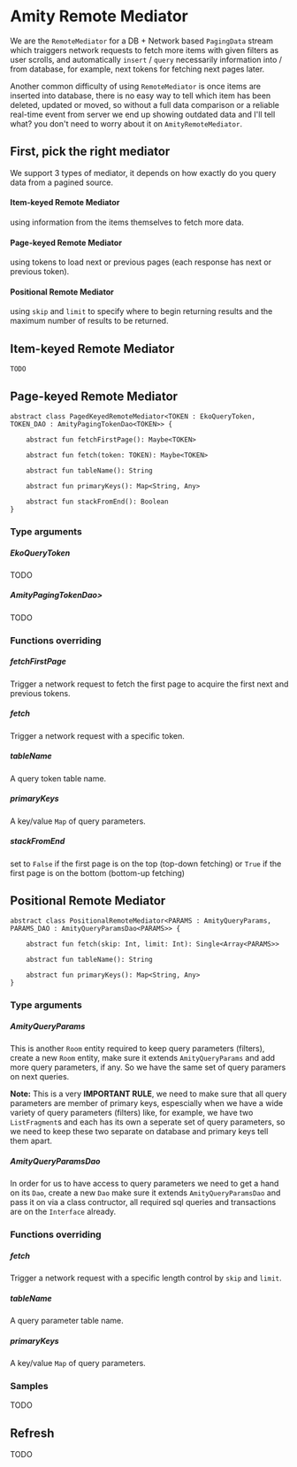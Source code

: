# Amity Remote Mediator

We are the `RemoteMediator` for a DB + Network based `PagingData` stream which traiggers network requests to fetch more items with given filters as user scrolls, and automatically `insert` / `query` necessarily information into / from database, for example, next tokens for fetching next pages later.

Another common difficulty of using `RemoteMediator` is once items are inserted into database, there is no easy way to tell which item has been deleted, updated or moved, so without a full data comparison or a reliable real-time event from server we end up showing outdated data and I'll tell what? you don't need to worry about it on `AmityRemoteMediator`.

## First, pick the right mediator

We support 3 types of mediator, it depends on how exactly do you query data from a pagined source.

#### Item-keyed Remote Mediator

using information from the items themselves to fetch more data.

#### Page-keyed Remote Mediator

using tokens to load next or previous pages (each response has next or previous token).

#### Positional Remote Mediator

using `skip` and `limit` to specify where to begin returning results and the maximum number of results to be returned.

## Item-keyed Remote Mediator

```text
TODO
```

## Page-keyed Remote Mediator

```text
abstract class PagedKeyedRemoteMediator<TOKEN : EkoQueryToken, TOKEN_DAO : AmityPagingTokenDao<TOKEN>> {

    abstract fun fetchFirstPage(): Maybe<TOKEN>
        
    abstract fun fetch(token: TOKEN): Maybe<TOKEN>
    
    abstract fun tableName(): String
    
    abstract fun primaryKeys(): Map<String, Any>
    
    abstract fun stackFromEnd(): Boolean
}
```

### Type arguments

##### EkoQueryToken

TODO

##### AmityPagingTokenDao<TOKEN>>

TODO

### Functions overriding

##### fetchFirstPage
    
Trigger a network request to fetch the first page to acquire the first next and previous tokens.
    
##### fetch
    
Trigger a network request with a specific token.

##### tableName
    
A query token table name.
    
##### primaryKeys

A key/value `Map` of query parameters.
    
##### stackFromEnd
    
set to `False` if the first page is on the top (top-down fetching) or `True` if the first page is on the bottom (bottom-up fetching)

## Positional Remote Mediator

```text
abstract class PositionalRemoteMediator<PARAMS : AmityQueryParams, PARAMS_DAO : AmityQueryParamsDao<PARAMS>> {

    abstract fun fetch(skip: Int, limit: Int): Single<Array<PARAMS>>    

    abstract fun tableName(): String
    
    abstract fun primaryKeys(): Map<String, Any>
}
```

### Type arguments

##### AmityQueryParams

This is another `Room` entity required to keep query parameters (filters), create a new `Room` entity, make sure it extends `AmityQueryParams` and add more query parameters, if any. So we have the same set of query paramers on next queries.

**Note:** This is a very **IMPORTANT RULE**, we need to make sure that all query parameters are member of primary keys, espescially when we have a wide variety of query parameters (filters) like, for example, we have two `ListFragment`s and each has its own a seperate set of query parameters, so we need to keep these two separate on database and primary keys tell them apart.

##### AmityQueryParamsDao<PARAMS>
    
In order for us to have access to query parameters we need to get a hand on its `Dao`, create a new `Dao` make sure it extends `AmityQueryParamsDao` and pass it on via a class contructor, all required sql queries and transactions are on the `Interface` already.
    
### Functions overriding
    
##### fetch

Trigger a network request with a specific length control by `skip` and `limit`.

##### tableName
    
A query parameter table name.
    
##### primaryKeys
    
A key/value `Map` of query parameters.
   
### Samples

TODO
    
## Refresh
    
TODO   

